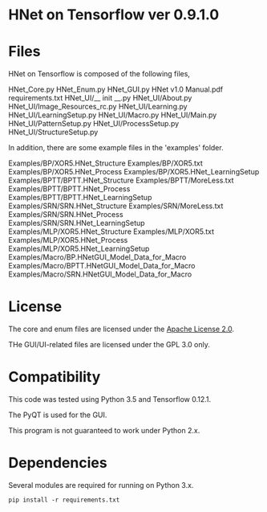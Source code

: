 # HNet on Tensorflow ver 0.9.1.0

# Files

HNet on Tensorflow is composed of the following files,

HNet_Core.py
HNet_Enum.py
HNet_GUI.py
HNet v1.0 Manual.pdf
requirements.txt
HNet_UI/__ init __.py
HNet_UI/About.py
HNet_UI/Image_Resources_rc.py
HNet_UI/Learning.py
HNet_UI/LearningSetup.py
HNet_UI/Macro.py
HNet_UI/Main.py
HNet_UI/PatternSetup.py
HNet_UI/ProcessSetup.py
HNet_UI/StructureSetup.py

In addition, there are some example files in the 'examples' folder.

Examples/BP/XOR5.HNet_Structure
Examples/BP/XOR5.txt
Examples/BP/XOR5.HNet_Process
Examples/BP/XOR5.HNet_LearningSetup
Examples/BPTT/BPTT.HNet_Structure
Examples/BPTT/MoreLess.txt
Examples/BPTT/BPTT.HNet_Process
Examples/BPTT/BPTT.HNet_LearningSetup
Examples/SRN/SRN.HNet_Structure
Examples/SRN/MoreLess.txt
Examples/SRN/SRN.HNet_Process
Examples/SRN/SRN.HNet_LearningSetup
Examples/MLP/XOR5.HNet_Structure
Examples/MLP/XOR5.txt
Examples/MLP/XOR5.HNet_Process
Examples/MLP/XOR5.HNet_LearningSetup
Examples/Macro/BP.HNetGUI_Model_Data_for_Macro
Examples/Macro/BPTT.HNetGUI_Model_Data_for_Macro
Examples/Macro/SRN.HNetGUI_Model_Data_for_Macro

# License

The core and enum files are licensed under the [Apache License 2.0](LICENSE).

THe GUI/UI-related files are licensed under the GPL 3.0 only.

# Compatibility

This code was tested using Python 3.5 and Tensorflow 0.12.1.

The PyQT is used for the GUI.

This program is not guaranteed to work under Python 2.x.

# Dependencies

Several modules are required for running on Python 3.x.

    pip install -r requirements.txt


